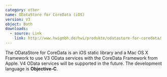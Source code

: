 ```yaml
---
category: other
name: ODataStore for CoreData (iOS)
version: V3
object: Both
downloads:
  - source: Link
    link: http://www.hwigmbh.de/hwi/produkte/odatastore-for-coredata/
---
```

The ODataStore for CoreData is an iOS static library and a Mac OS X Framework to use V3 OData services with the CoreData Framework from Apple. V4 OData services will be supported in the future. The development language is **Objective-C**.
